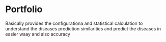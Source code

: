 # Portfolio
Basically provides the configurationa and statistical calculation to understand the diseases prediction similarities and predict the diseases in easier waay and also accuracy
